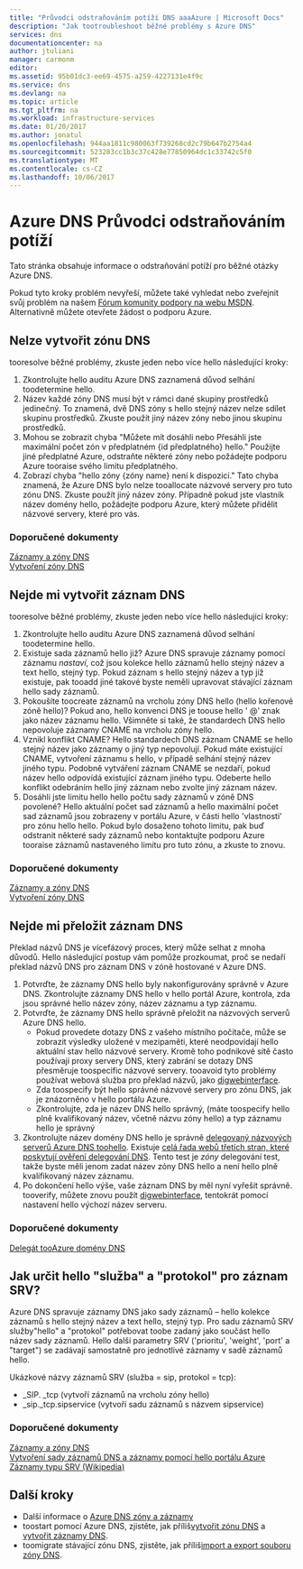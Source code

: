 ```yaml
---
title: "Průvodci odstraňováním potíží DNS aaaAzure | Microsoft Docs"
description: "Jak tootroubleshoot běžné problémy s Azure DNS"
services: dns
documentationcenter: na
author: jtuliani
manager: carmonm
editor: 
ms.assetid: 95b01dc3-ee69-4575-a259-4227131e4f9c
ms.service: dns
ms.devlang: na
ms.topic: article
ms.tgt_pltfrm: na
ms.workload: infrastructure-services
ms.date: 01/20/2017
ms.author: jonatul
ms.openlocfilehash: 944aa1811c980063f739268cd2c79b647b2754a4
ms.sourcegitcommit: 523283cc1b3c37c428e77850964dc1c33742c5f0
ms.translationtype: MT
ms.contentlocale: cs-CZ
ms.lasthandoff: 10/06/2017
---
```

# <a name="azure-dns-troubleshooting-guide"></a>Azure DNS Průvodci odstraňováním potíží

Tato stránka obsahuje informace o odstraňování potíží pro běžné otázky Azure DNS.

Pokud tyto kroky problém nevyřeší, můžete také vyhledat nebo zveřejnit svůj problém na našem [Fórum komunity podpory na webu MSDN](https://social.msdn.microsoft.com/Forums/en-US/home?forum=WAVirtualMachinesVirtualNetwork). Alternativně můžete otevřete žádost o podporu Azure.


## <a name="i-cant-create-a-dns-zone"></a>Nelze vytvořit zónu DNS

tooresolve běžné problémy, zkuste jeden nebo více hello následující kroky:

1.  Zkontrolujte hello auditu Azure DNS zaznamená důvod selhání toodetermine hello.
2.  Název každé zóny DNS musí být v rámci dané skupiny prostředků jedinečný. To znamená, dvě DNS zóny s hello stejný název nelze sdílet skupinu prostředků. Zkuste použít jiný název zóny nebo jinou skupinu prostředků.
3.  Mohou se zobrazit chyba "Můžete mít dosáhli nebo Přesáhli jste maximální počet zón v předplatném {id předplatného} hello." Použijte jiné předplatné Azure, odstraňte některé zóny nebo požádejte podporu Azure tooraise svého limitu předplatného.
4.  Zobrazí chyba "hello zóny {zóny name} není k dispozici." Tato chyba znamená, že Azure DNS bylo nelze tooallocate názvové servery pro tuto zónu DNS. Zkuste použít jiný název zóny. Případně pokud jste vlastník název domény hello, požádejte podporu Azure, který můžete přidělit názvové servery, které pro vás.


### <a name="recommended-documents"></a>**Doporučené dokumenty**

[Záznamy a zóny DNS](dns-zones-records.md)
<br>
[Vytvoření zóny DNS](dns-getstarted-create-dnszone-portal.md)

## <a name="i-cant-create-a-dns-record"></a>Nejde mi vytvořit záznam DNS

tooresolve běžné problémy, zkuste jeden nebo více hello následující kroky:

1.  Zkontrolujte hello auditu Azure DNS zaznamená důvod selhání toodetermine hello.
2.  Existuje sada záznamů hello již?  Azure DNS spravuje záznamy pomocí záznamu *nastaví*, což jsou kolekce hello záznamů hello stejný název a text hello, stejný typ. Pokud záznam s hello stejný název a typ již existuje, pak tooadd jiné takové byste neměli upravovat stávající záznam hello sady záznamů.
3.  Pokoušíte toocreate záznamů na vrcholu zóny DNS hello (hello kořenové zóně hello)? Pokud ano, hello konvenci DNS je toouse hello ' @' znak jako název záznamu hello. Všimněte si také, že standardech DNS hello nepovoluje záznamy CNAME na vrcholu zóny hello.
4.  Vznikl konflikt CNAME?  Hello standardech DNS záznam CNAME se hello stejný název jako záznamy o jiný typ nepovolují. Pokud máte existující CNAME, vytvoření záznamu s hello, v případě selhání stejný název jiného typu.  Podobně vytváření záznam CNAME se nezdaří, pokud název hello odpovídá existující záznam jiného typu. Odeberte hello konflikt odebráním hello jiný záznam nebo zvolte jiný záznam název.
5.  Dosáhli jste limitu hello hello počtu sady záznamů v zóně DNS povolené? Hello aktuální počet sad záznamů a hello maximální počet sad záznamů jsou zobrazeny v portálu Azure, v části hello 'vlastnosti' pro zónu hello hello. Pokud bylo dosaženo tohoto limitu, pak buď odstranit některé sady záznamů nebo kontaktujte podporu Azure tooraise záznamů nastaveného limitu pro tuto zónu, a zkuste to znovu. 


### <a name="recommended-documents"></a>**Doporučené dokumenty**

[Záznamy a zóny DNS](dns-zones-records.md)
<br>
[Vytvoření zóny DNS](dns-getstarted-create-dnszone-portal.md)



## <a name="i-cant-resolve-my-dns-record"></a>Nejde mi přeložit záznam DNS

Překlad názvů DNS je vícefázový proces, který může selhat z mnoha důvodů. Hello následující postup vám pomůže prozkoumat, proč se nedaří překlad názvů DNS pro záznam DNS v zóně hostované v Azure DNS.

1.  Potvrďte, že záznamy DNS hello byly nakonfigurovány správně v Azure DNS. Zkontrolujte záznamy DNS hello v hello portál Azure, kontrola, zda jsou správné hello název zóny, název záznamu a typ záznamu.
2.  Potvrďte, že záznamy DNS hello správně přeložit na názvových serverů Azure DNS hello.
    - Pokud provedete dotazy DNS z vašeho místního počítače, může se zobrazit výsledky uložené v mezipaměti, které neodpovídají hello aktuální stav hello názvové servery.  Kromě toho podnikové sítě často používají proxy servery DNS, který zabrání se dotazy DNS přesměruje toospecific názvové servery.  tooavoid tyto problémy používat webová služba pro překlad názvů, jako [digwebinterface](http://digwebinterface.com).
    - Zda toospecify být hello správné názvové servery pro zónu DNS, jak je znázorněno v hello portálu Azure.
    - Zkontrolujte, zda je název DNS hello správný, (máte toospecify hello plně kvalifikovaný název, včetně názvu zóny hello) a typ záznamu hello je správný
3.  Zkontrolujte název domény DNS hello je správně [delegovaný názvových serverů Azure DNS toohello](dns-domain-delegation.md). Existuje [celá řada webů třetích stran, které poskytují ověření delegování DNS](https://www.bing.com/search?q=dns+check+tool). Tento test je *zóny* delegování test, takže byste měli jenom zadat název zóny DNS hello a není hello plně kvalifikovaný název záznamu.
4.  Po dokončení hello výše, vaše záznam DNS by měl nyní vyřešit správně. tooverify, můžete znovu použít [digwebinterface](http://digwebinterface.com), tentokrát pomocí nastavení hello výchozí název serveru.


### <a name="recommended-documents"></a>**Doporučené dokumenty**

[Delegát tooAzure domény DNS](dns-domain-delegation.md)



## <a name="how-do-i-specify-hello-service-and-protocol-for-an-srv-record"></a>Jak určit hello "služba" a "protokol" pro záznam SRV?

Azure DNS spravuje záznamy DNS jako sady záznamů – hello kolekce záznamů s hello stejný název a text hello, stejný typ. Pro sadu záznamů SRV služby"hello" a "protokol" potřebovat toobe zadaný jako součást hello název sady záznamů. Hello další parametry SRV ('prioritu', 'weight', 'port' a "target") se zadávají samostatně pro jednotlivé záznamy v sadě záznamů hello.

Ukázkové názvy záznamů SRV (služba = sip, protokol = tcp):

- \_SIP. \_tcp (vytvoří záznamů na vrcholu zóny hello)
- \_sip.\_tcp.sipservice (vytvoří sadu záznamů s názvem sipservice)

### <a name="recommended-documents"></a>**Doporučené dokumenty**

[Záznamy a zóny DNS](dns-zones-records.md)
<br>
[Vytvoření sady záznamů DNS a záznamy pomocí hello portálu Azure](dns-getstarted-create-recordset-portal.md)
<br>
[Záznamy typu SRV (Wikipedia)](https://en.wikipedia.org/wiki/SRV_record)


## <a name="next-steps"></a>Další kroky

* Další informace o [Azure DNS zóny a záznamy](dns-zones-records.md)
* toostart pomocí Azure DNS, zjistěte, jak příliš[vytvořit zónu DNS](dns-getstarted-create-dnszone-portal.md) a [vytvořit záznamy DNS](dns-getstarted-create-recordset-portal.md).
* toomigrate stávající zónu DNS, zjistěte, jak příliš[import a export souboru zóny DNS](dns-import-export.md).

